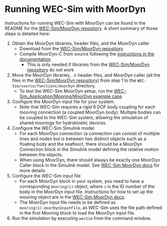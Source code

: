 <!-- Copilot generated markdown files from hmtl exports of the instructions word docs -->

# Running WEC-Sim with MoorDyn

Instructions for running WEC-Sim with MoorDyn can be found in the README for the [WEC-Sim/MoorDyn repository](https://github.com/WEC-Sim/MoorDyn/blob/main/README.md). A short summary of those steps is detailed here:

1. Obtain the MoorDyn libraries, header files, and the MoorDyn caller
   - Download from the [WEC-Sim/MoorDyn repository](https://github.com/WEC-Sim/MoorDyn/blob/main/README.md)
   - Compile MoorDyn-C from source following the [instructions in the documentation](https://moordyn.readthedocs.io/en/latest/compiling.html)
     - This is only needed if libraries from the [WEC-Sim/MoorDyn repository](https://github.com/WEC-Sim/MoorDyn/blob/main/README.md) do not work
2. Move the MoorDyn libraries, `.h` header files, and MoorDyn caller (all the files in the [WEC-Sim/MoorDyn repository](https://github.com/WEC-Sim/MoorDyn/blob/main/README.md)) from step 1 to the `WEC-Sim/source/functions/moorDyn` directory.
   - To test the WEC-Sim MoorDyn setup, run the [WEC-Sim_Application/Mooring/MoorDyn example case](https://github.com/WEC-Sim/WEC-Sim_Applications/tree/main/Mooring/MoorDyn).
3. Configure the MoorDyn input file for your system.
   - Note that WEC-Sim requires a rigid 6 DOF body coupling for each mooring connection (a coupled MoorDyn body). Multiple bodies can be coupled to the WEC-Sim system, allowing the simulation of shared moorings for hydrokinetic devices.
4. Configure the WEC-Sim Simulink model
   - For each MoorDyn connection (a connection can consist of multiple lines and nodes but is between two distinct objects such as a floating body and the seafloor), there should be a MoorDyn Connection block in the Simulink model defining the relative motion between the objects.
   - When using MoorDyn, there should always be exactly one MoorDyn Caller block in the Simulink model. See [WEC-Sim MoorDyn docs](https://wec-sim.github.io/WEC-Sim/dev/user/advanced_features.html#moordyn) for more details.
5. Configure the WEC-Sim input file
   - For each MoorDyn block in your system, you need to have a corresponding `mooring(i)` object, where `i` is the ID number of the body in the MoorDyn input file. Instructions for how to set up the mooring object are in the [WEC-Sim MoorDyn docs](https://wec-sim.github.io/WEC-Sim/dev/user/advanced_features.html#moordyn).
   - The MoorDyn input file needs to be defined as `mooring(1).moorDynInputFile`, as WEC-Sim uses the file path defined in the first Mooring block to load the MoorDyn input file.
6. Run the simulation by executing `wecSim` from the command window.

